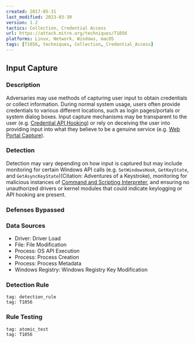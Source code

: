 ```yaml
---
created: 2017-05-31
last_modified: 2023-03-30
version: 1.2
tactics: Collection, Credential Access
url: https://attack.mitre.org/techniques/T1056
platforms: Linux, Network, Windows, macOS
tags: [T1056, techniques, Collection,_Credential_Access]
---
```


## Input Capture

### Description

Adversaries may use methods of capturing user input to obtain credentials or collect information. During normal system usage, users often provide credentials to various different locations, such as login pages/portals or system dialog boxes. Input capture mechanisms may be transparent to the user (e.g. [Credential API Hooking](https://attack.mitre.org/techniques/T1056/004)) or rely on deceiving the user into providing input into what they believe to be a genuine service (e.g. [Web Portal Capture](https://attack.mitre.org/techniques/T1056/003)).

### Detection

Detection may vary depending on how input is captured but may include monitoring for certain Windows API calls (e.g. `SetWindowsHook`, `GetKeyState`, and `GetAsyncKeyState`)(Citation: Adventures of a Keystroke), monitoring for malicious instances of [Command and Scripting Interpreter](https://attack.mitre.org/techniques/T1059), and ensuring no unauthorized drivers or kernel modules that could indicate keylogging or API hooking are present.

### Defenses Bypassed



### Data Sources

  - Driver: Driver Load
  -  File: File Modification
  -  Process: OS API Execution
  -  Process: Process Creation
  -  Process: Process Metadata
  -  Windows Registry: Windows Registry Key Modification
### Detection Rule

```query
tag: detection_rule
tag: T1056
```

### Rule Testing

```query
tag: atomic_test
tag: T1056
```
